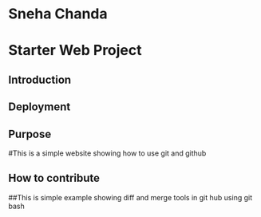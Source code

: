 # Sneha Chanda
# Starter Web Project
## Introduction
## Deployment
## Purpose
#This is a simple website showing how to use git and github
## How to contribute
##This is simple example showing diff and merge tools in git hub using git bash